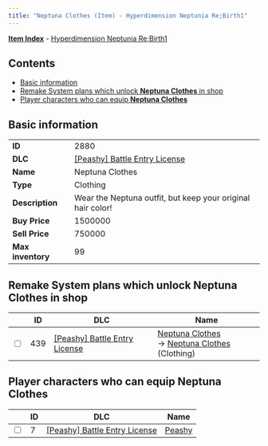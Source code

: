 ```yaml
---
title: "Neptuna Clothes (Item) - Hyperdimension Neptunia Re;Birth1"
---
```


[**Item Index**](/neptunia/rb1/item/index.html) - [Hyperdimension Neptunia Re;Birth1](/neptunia/rb1)

## Contents

- [Basic information](#basic-information)
- [Remake System plans which unlock **Neptuna Clothes** in shop](#remake-system-plans-which-unlock-neptuna-clothes-in-shop)
- [Player characters who can equip **Neptuna Clothes**](#player-characters-who-can-equip-neptuna-clothes)

## Basic information

|   |   |
| -- | -- |
| **ID** | 2880 |
| **DLC** | [[Peashy] Battle Entry License](/neptunia/rb1/dlc/8-peashy.html) |
| **Name** | Neptuna Clothes |
| **Type** | Clothing |
| **Description** | Wear the Neptuna outfit, but keep your original hair color! |
| **Buy Price** | 1500000 |
| **Sell Price** | 750000 |
| **Max inventory** | 99 |

## Remake System plans which unlock **Neptuna Clothes** in shop

|    | ID | DLC | Name |
| -- | -- | --- | ---- |
| <input type="checkbox" id="rb1-remake-8-439" class="trackbox" /> | 439 | [[Peashy] Battle Entry License](/neptunia/rb1/dlc/8-peashy.html) | [Neptuna Clothes](/neptunia/rb1/remake/8-439-neptuna-clothes.html)<br />→ [Neptuna Clothes](/neptunia/rb1/item/8-2880-neptuna-clothes.html) (Clothing) |

## Player characters who can equip **Neptuna Clothes**

|    | ID | DLC | Name |
| -- | -- | --- | ---- |
| <input type="checkbox" id="rb1-player-8-7" class="trackbox" /> | 7 | [[Peashy] Battle Entry License](/neptunia/rb1/dlc/8-peashy.html) | [Peashy](/neptunia/rb1/player/8-7-peashy.html) |